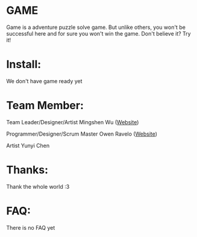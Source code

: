 # GAME
Game is a adventure puzzle solve game. But unlike others, you won't be successful here and for sure you won't win the game.
Don't believe it? Try it!


# Install:
We don't have game ready yet


# Team Member:
Team Leader/Designer/Artist
Mingshen Wu ([Website](https://mingshenwu.myportfolio.com/))

Programmer/Designer/Scrum Master
Owen Ravelo ([Website](https://simmgames.com))

Artist
Yunyi Chen


# Thanks:
Thank the whole world :3


# FAQ:
There is no FAQ yet
